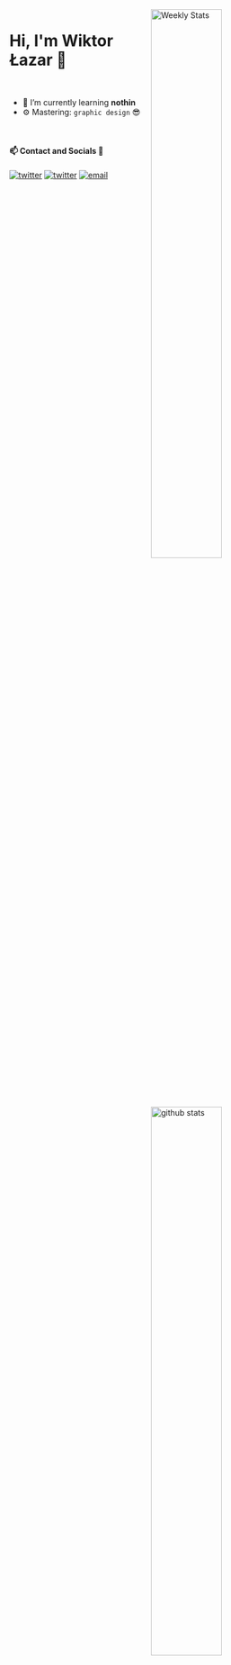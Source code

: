 <a href="https://wakatime.com/@antitrendy" target="_blank">
    <img width="50%" align="right" alt="Weekly Stats" src="https://github-readme-stats.vercel.app/api/wakatime?username=@antitrendy&border_radius=0%200%205px%205px&theme=dark&bg_color=161B22&border_color=161B22&icon_color=58a6ff&show_icons=true&disable_animations=true">
</a>
<img width="50%" align="right" alt="github stats" src="https://github-readme-stats.vercel.app/api/top-langs/?username=antitrendy&layout=compact&theme=codeSTACKr">

# Hi, I'm Wiktor Łazar 👋

<br>

- 🌱 I’m currently learning **nothin**
- ⚙️ Mastering: `graphic design` 😎

<br>

#### 📫 Contact and Socials 🔎

<a href="https://twitter.com/antitrendyy" target="_blank"><img alt="twitter" align="center" src="https://img.shields.io/badge/-Twitter-0D1117?style=flat-square&logo=twitter&logoColor=white"></a>
<a href="https://www.twitch.tv/f0rexst" target="_blank"><img alt="twitter" align="center" src="https://img.shields.io/badge/-Twitch-0D1117?style=flat-square&logo=twitch&logoColor=white"></a>
<a href="mailto:lazarwiktor7@gmail.com" target="_blank"><img alt="email" align="center" src="https://img.shields.io/badge/-Email-0D1117?style=flat-square&&logo=gmail&logoColor=white"></a>
